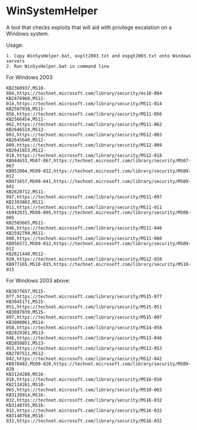 # WinSystemHelper
A tool that checks exploits that will aid with privilege escalation on a Windows system. 

Usage:

    1. Copy WinSysHelper.bat, explt2003.txt and expgt2003.txt onto Windows servers
    2. Run WinSysHelper.bat in command line

For Windows 2003:

    KB2360937,MS10-084,https://technet.microsoft.com/library/security/ms10-084
    KB2478960,MS11-014,https://technet.microsoft.com/library/security/MS11-014
    KB2507938,MS11-056,https://technet.microsoft.com/library/security/MS11-056
    KB2566454,MS11-062,https://technet.microsoft.com/library/security/MS11-062
    KB2646524,MS12-003,https://technet.microsoft.com/library/security/MS12-003
    KB2645640,MS12-009,https://technet.microsoft.com/library/security/MS12-009
    KB2641653,MS12-018,https://technet.microsoft.com/library/security/MS12-018
    KB944653,MS07-067,https://technet.microsoft.com/library/security/MS07-067
    KB952004,MS09-012,https://technet.microsoft.com/library/security/MS09-012
    KB971657,MS09-041,https://technet.microsoft.com/library/security/MS09-041
    KB2620712,MS11-097,https://technet.microsoft.com/library/security/MS11-097
    KB2393802,MS11-011,https://technet.microsoft.com/library/security/MS11-011
    kb942831,MS08-005,https://technet.microsoft.com/library/security/MS08-005
    KB2503665,MS11-046,https://technet.microsoft.com/library/security/MS11-046
    KB2592799,MS11-080,https://technet.microsoft.com/library/security/MS11-080
    KB956572,MS09-012,https://technet.microsoft.com/library/security/MS09-012
    KB2621440,MS12-020,https://technet.microsoft.com/library/security/MS12-020
    KB977165,MS10-015,https://technet.microsoft.com/library/security/MS10-015

For Windows 2003 above:

    KB3077657,MS15-077,https://technet.microsoft.com/library/security/MS15-077
    KB3045171,MS15-051,https://technet.microsoft.com/library/security/MS15-051
    KB3087039,MS15-097,https://technet.microsoft.com/library/security/MS15-097
    KB3000061,MS14-058,https://technet.microsoft.com/library/security/MS14-058
    KB2829361,MS13-046,https://technet.microsoft.com/library/security/MS13-046
    KB2850851,MS13-053,https://technet.microsoft.com/library/security/MS13-053
    KB2707511,MS12-042,https://technet.microsoft.com/library/security/MS12-042
    KB970483,MS09-020,https://technet.microsoft.com/library/security/MS09-020
    KB3124280,MS16-016,https://technet.microsoft.com/library/security/MS16-016
    KB2124261,MS10-065,https://technet.microsoft.com/library/security/MS10-065
    KB3139914,MS16-032,https://technet.microsoft.com/library/security/MS16-032
    KB3140745,MS16-032,https://technet.microsoft.com/library/security/MS16-032
    KB3140768,MS16-032,https://technet.microsoft.com/library/security/MS16-032
